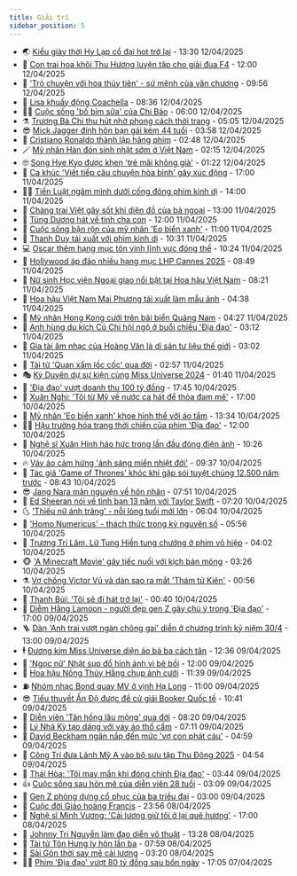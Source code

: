```yaml
---
title: Giải trí
sidebar_position: 5
---
```


<!-- vnexpress-giai-tri:START -->
- 🌏 [Kiểu giày thời Hy Lạp cổ đại hot trở lại](https://vnexpress.net/kieu-giay-thoi-hy-lap-co-dai-hot-tro-lai-4873116.html) - 13:30 12/04/2025
- 💫 [Con trai hoa khôi Thu Hương luyện tập cho giải đua F4](https://vnexpress.net/con-trai-hoa-khoi-thu-huong-luyen-tap-cho-giai-dua-f4-4872606.html) - 12:00 12/04/2025
- 🌮 [&#39;Trò chuyện với hoa thủy tiên&#39; - sứ mệnh của văn chương](https://vnexpress.net/tro-chuyen-voi-hoa-thuy-tien-su-menh-cua-van-chuong-4873142.html) - 09:56 12/04/2025
- 🧠 [Lisa khuấy động Coachella](https://vnexpress.net/lisa-khuay-dong-coachella-4873151.html) - 08:36 12/04/2025
- 👨‍🏫 [Cuộc sống &#39;bố bỉm sữa&#39; của Chi Bảo](https://vnexpress.net/cuoc-song-bo-bim-sua-cua-chi-bao-4872421.html) - 06:00 12/04/2025
- ⚗️ [Trương Bá Chi thu hút nhờ phong cách thời trang](https://vnexpress.net/truong-ba-chi-thu-hut-nho-phong-cach-thoi-trang-4872832.html) - 05:05 12/04/2025
- 😎 [Mick Jagger đính hôn bạn gái kém 44 tuổi](https://vnexpress.net/mick-jagger-dinh-hon-ban-gai-kem-44-tuoi-4873035.html) - 03:58 12/04/2025
- 🫣 [Cristiano Ronaldo thành lập hãng phim](https://vnexpress.net/cristiano-ronaldo-thanh-lap-hang-phim-4873051.html) - 02:48 12/04/2025
- 🪄 [Mỹ nhân Hàn đón sinh nhật sớm ở Việt Nam](https://vnexpress.net/my-nhan-han-don-sinh-nhat-som-o-viet-nam-4872973.html) - 02:15 12/04/2025
- 🤓 [Song Hye Kyo được khen &#39;trẻ mãi không già&#39;](https://vnexpress.net/song-hye-kyo-duoc-khen-tre-mai-khong-gia-4872975.html) - 01:22 12/04/2025
- 🫶 [Ca khúc &#39;Viết tiếp câu chuyện hòa bình&#39; gây xúc động](https://vnexpress.net/ca-khuc-viet-tiep-cau-chuyen-hoa-binh-gay-xuc-dong-4872647.html) - 17:00 11/04/2025
- 🧑‍🏫 [Tiến Luật ngâm mình dưới cống đóng phim kinh dị](https://vnexpress.net/tien-luat-ngam-minh-duoi-cong-dong-phim-kinh-di-4872942.html) - 14:00 11/04/2025
- 🦄 [Chàng trai Việt gây sốt khi diện đồ của bà ngoại](https://vnexpress.net/chang-trai-viet-gay-sot-khi-dien-do-cua-ba-ngoai-4872720.html) - 13:00 11/04/2025
- 💫 [Tùng Dương hát về tình cha con](https://vnexpress.net/tung-duong-hat-ve-tinh-cha-con-4872588.html) - 12:00 11/04/2025
- 🎊 [Cuộc sống bận rộn của mỹ nhân &#39;Eo biển xanh&#39;](https://vnexpress.net/cuoc-song-ban-ron-cua-my-nhan-eo-bien-xanh-4872681.html) - 11:00 11/04/2025
- 👹 [Thanh Duy tái xuất với phim kinh dị](https://vnexpress.net/thanh-duy-tai-xuat-voi-phim-kinh-di-4872673.html) - 10:31 11/04/2025
- 💻 [Oscar thêm hạng mục tôn vinh lĩnh vực đóng thế](https://vnexpress.net/oscar-them-hang-muc-ton-vinh-linh-vuc-dong-the-4872834.html) - 10:24 11/04/2025
- 🤡 [Hollywood áp đảo nhiều hạng mục LHP Cannes 2025](https://vnexpress.net/hollywood-ap-dao-nhieu-hang-muc-lhp-cannes-2025-4872621.html) - 08:49 11/04/2025
- 🥰 [Nữ sinh Học viện Ngoại giao nổi bật tại Hoa hậu Việt Nam](https://vnexpress.net/nu-sinh-hoc-vien-ngoai-giao-noi-bat-tai-hoa-hau-viet-nam-4872815.html) - 08:21 11/04/2025
- 🚀 [Hoa hậu Việt Nam Mai Phương tái xuất làm mẫu ảnh](https://vnexpress.net/hoa-hau-viet-nam-mai-phuong-tai-xuat-lam-mau-anh-4872636.html) - 04:38 11/04/2025
- 📝 [Mỹ nhân Hong Kong cưới trên bãi biển Quảng Nam](https://vnexpress.net/my-nhan-hong-kong-cuoi-tren-bai-bien-quang-nam-4872675.html) - 04:27 11/04/2025
- 🐲 [Anh hùng du kích Củ Chi hội ngộ ở buổi chiếu &#39;Địa đạo&#39;](https://vnexpress.net/anh-hung-du-kich-cu-chi-hoi-ngo-o-buoi-chieu-dia-dao-4872587.html) - 03:12 11/04/2025
- 🎃 [Gia tài âm nhạc của Hoàng Vân là di sản tư liệu thế giới](https://vnexpress.net/gia-tai-am-nhac-cua-hoang-van-la-di-san-tu-lieu-the-gioi-4872594.html) - 03:02 11/04/2025
- 🤠 [Tài tử &#39;Quan xẩm lốc cốc&#39; qua đời](https://vnexpress.net/tai-tu-quan-xam-loc-coc-qua-doi-4872573.html) - 02:57 11/04/2025
- 🎭 [Kỳ Duyên dự sự kiện cùng Miss Universe 2024](https://vnexpress.net/ky-duyen-du-su-kien-cung-miss-universe-2024-4872484.html) - 01:40 11/04/2025
- 🧰 [&#39;Địa đạo&#39; vượt doanh thu 100 tỷ đồng](https://vnexpress.net/dia-dao-vuot-doanh-thu-100-ty-dong-4872511.html) - 17:45 10/04/2025
- 🦍 [Xuân Nghi: &#39;Tôi từ Mỹ về nước ca hát để thỏa đam mê&#39;](https://vnexpress.net/xuan-nghi-toi-tu-my-ve-nuoc-ca-hat-de-thoa-dam-me-4872296.html) - 17:00 10/04/2025
- 🌝 [Mỹ nhân &#39;Eo biển xanh&#39; khoe hình thể với áo tắm](https://vnexpress.net/my-nhan-eo-bien-xanh-khoe-hinh-the-voi-ao-tam-4872358.html) - 13:34 10/04/2025
- 🧑‍💻 [Hậu trường hóa trang thời chiến của phim &#39;Địa đạo&#39;](https://vnexpress.net/hau-truong-hoa-trang-thoi-chien-cua-phim-dia-dao-4872420.html) - 12:00 10/04/2025
- 🥸 [Nghệ sĩ Xuân Hinh háo hức trong lần đầu đóng điện ảnh](https://vnexpress.net/nghe-si-xuan-hinh-hao-huc-trong-lan-dau-dong-dien-anh-4872390.html) - 10:26 10/04/2025
- 🔥 [Váy áo cảm hứng &#39;ánh sáng miền nhiệt đới&#39;](https://vnexpress.net/vay-ao-cam-hung-anh-sang-mien-nhiet-doi-4871729.html) - 09:37 10/04/2025
- 🐎 [Tác giả &#39;Game of Thrones&#39; khóc khi gặp sói tuyệt chủng 12.500 năm trước](https://vnexpress.net/tac-gia-game-of-thrones-khoc-khi-gap-soi-tuyet-chung-12-500-nam-truoc-4871848.html) - 08:43 10/04/2025
- 😎 [Jang Nara mãn nguyện về hôn nhân](https://vnexpress.net/jang-nara-man-nguyen-ve-hon-nhan-4872299.html) - 07:51 10/04/2025
- 🦄 [Ed Sheeran nói về tình bạn 13 năm với Taylor Swift](https://vnexpress.net/ed-sheeran-noi-ve-tinh-ban-13-nam-voi-taylor-swift-4872166.html) - 07:20 10/04/2025
- 🌜 [&#39;Thiếu nữ ánh trăng&#39; - nỗi lòng tuổi mới lớn](https://vnexpress.net/giai-tri/phim/thu-vien-phim/thieu-nu-anh-trang-793) - 06:04 10/04/2025
- 🚦 [&#39;Homo Numericus&#39; - thách thức trong kỷ nguyên số](https://vnexpress.net/homo-numericus-thach-thuc-trong-ky-nguyen-so-4871747.html) - 05:56 10/04/2025
- 🧐 [Trương Trí Lâm, Lữ Tụng Hiền tung chưởng ở phim võ hiệp](https://vnexpress.net/truong-tri-lam-lu-tung-hien-tung-chuong-o-phim-vo-hiep-4872146.html) - 04:02 10/04/2025
- 🐵 [&#39;A Minecraft Movie&#39; gây tiếc nuối với kịch bản mỏng](https://vnexpress.net/a-minecraft-movie-gay-tiec-nuoi-voi-kich-ban-mong-4871596.html) - 03:26 10/04/2025
- ⚗️ [Vợ chồng Victor Vũ và dàn sao ra mắt &#39;Thám tử Kiên&#39;](https://vnexpress.net/vo-chong-victor-vu-va-dan-sao-ra-mat-tham-tu-kien-4872020.html) - 00:56 10/04/2025
- 👺 [Thanh Bùi: &#39;Tôi sẽ đi hát trở lại&#39;](https://vnexpress.net/thanh-bui-toi-se-di-hat-tro-lai-4872030.html) - 00:40 10/04/2025
- 🌊 [Diễm Hằng Lamoon - người đẹp gen Z gây chú ý trong &#39;Địa đạo&#39;](https://vnexpress.net/diem-hang-lamoon-nguoi-dep-gen-z-gay-chu-y-trong-dia-dao-4871813.html) - 17:00 09/04/2025
- 🪜 [Dàn &#39;Anh trai vượt ngàn chông gai&#39; diễn ở chương trình kỷ niệm 30/4](https://vnexpress.net/dan-anh-trai-vuot-ngan-chong-gai-dien-o-chuong-trinh-ky-niem-30-4-4871970.html) - 13:00 09/04/2025
- 🕴 [Đương kim Miss Universe diện áo bà ba cách tân](https://vnexpress.net/duong-kim-miss-universe-dien-ao-ba-ba-cach-tan-4871876.html) - 12:36 09/04/2025
- 💃 [&#39;Ngọc nữ&#39; Nhật sụp đổ hình ảnh vì bê bối](https://vnexpress.net/ngoc-nu-nhat-sup-do-hinh-anh-vi-be-boi-4871882.html) - 12:00 09/04/2025
- 🦄 [Hoa hậu Nông Thúy Hằng chụp ảnh cưới](https://vnexpress.net/hoa-hau-nong-thuy-hang-chup-anh-cuoi-4871957.html) - 11:39 09/04/2025
- ⛽️ [Nhóm nhạc Bond quay MV ở vịnh Hạ Long](https://vnexpress.net/nhom-nhac-bond-quay-mv-o-vinh-ha-long-4871868.html) - 11:00 09/04/2025
- 😎 [Tiểu thuyết Ấn Độ được đề cử giải Booker Quốc tế](https://vnexpress.net/tieu-thuyet-an-do-duoc-de-cu-giai-booker-quoc-te-4871847.html) - 10:41 09/04/2025
- 🌊 [Diễn viên &#39;Tân hồng lâu mộng&#39; qua đời](https://vnexpress.net/dien-vien-tan-hong-lau-mong-qua-doi-4871857.html) - 08:20 09/04/2025
- 🐲 [Lý Nhã Kỳ tạo dáng với váy áo thổ cẩm](https://vnexpress.net/ly-nha-ky-tao-dang-voi-vay-ao-tho-cam-4871699.html) - 07:11 09/04/2025
- 💂 [David Beckham ngăn nắp đến mức &#39;vợ con phát cáu&#39;](https://vnexpress.net/david-beckham-ngan-nap-den-muc-vo-con-phat-cau-4871649.html) - 04:59 09/04/2025
- 🙉 [Công Trí đưa Lãnh Mỹ A vào bộ sưu tập Thu Đông 2025](https://vnexpress.net/cong-tri-dua-lanh-my-a-vao-bo-suu-tap-thu-dong-2025-4871364.html) - 04:54 09/04/2025
- 💪 [Thái Hòa: &#39;Tôi may mắn khi đóng chính Địa đạo&#39;](https://vnexpress.net/thai-hoa-toi-may-man-khi-dong-chinh-dia-dao-4870410.html) - 03:44 09/04/2025
- 👍 [Cuộc sống sau hôn mê của diễn viên 28 tuổi](https://vnexpress.net/cuoc-song-sau-hon-me-cua-dien-vien-28-tuoi-4871623.html) - 03:09 09/04/2025
- 💪 [Gen Z phỏng dựng cổ phục của ba triều đại](https://vnexpress.net/gen-z-phong-dung-co-phuc-cua-ba-trieu-dai-4870936.html) - 03:00 09/04/2025
- 💄 [Cuộc đời Giáo hoàng Francis](https://vnexpress.net/cuoc-doi-giao-hoang-francis-4869517.html) - 23:56 08/04/2025
- 🦩 [Nghệ sĩ Minh Vương: &#39;Cải lương giữ tôi ở lại quê hương&#39;](https://vnexpress.net/nghe-si-minh-vuong-cai-luong-giu-toi-o-lai-que-huong-4871242.html) - 17:00 08/04/2025
- 🥸 [Johnny Trí Nguyễn làm đạo diễn võ thuật](https://vnexpress.net/johnny-tri-nguyen-lam-dao-dien-vo-thuat-4871444.html) - 13:28 08/04/2025
- 🧰 [Tài tử Tôn Hưng ly hôn lần ba](https://vnexpress.net/tai-tu-ton-hung-ly-hon-lan-ba-4871326.html) - 07:59 08/04/2025
- 💼 [Sài Gòn thời say mê cải lương](https://vnexpress.net/sai-gon-thoi-say-me-cai-luong-4862056.html) - 03:20 08/04/2025
- 🧑‍💻 [Phim &#39;Địa đạo&#39; vượt 80 tỷ đồng sau bốn ngày](https://vnexpress.net/phim-dia-dao-vuot-80-ty-dong-sau-bon-ngay-4871047.html) - 17:05 07/04/2025<!-- vnexpress-giai-tri:END -->
